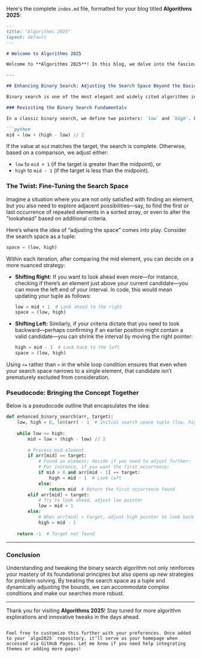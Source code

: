 Here's the complete `index.md` file, formatted for your blog titled **Algorithms 2025**:

```markdown
---
title: "Algorithms 2025"
layout: default
---

# Welcome to Algorithms 2025

Welcome to **Algorithms 2025**! In this blog, we delve into the fascinating world of algorithms, exploring concepts, enhancing techniques, and uncovering innovative ideas. Let’s start with one of the most fundamental and elegant algorithms: Binary Search.

---

## Enhancing Binary Search: Adjusting the Search Space Beyond the Basics

Binary search is one of the most elegant and widely cited algorithms in computer science. Its logic—dividing a sorted list into two halves and iteratively selecting the relevant interval—has been the bedrock of efficient search strategies for decades. Today, I want to take you on a journey exploring a variant of binary search. In this approach, we not only perform the standard binary split but also strategically adjust the search space to “look ahead” or “look backwards” when needed.

### Revisiting the Binary Search Fundamentals

In a classic binary search, we define two pointers: `low` and `high`. For an array of length _n_, these pointers initially represent the lowest and highest indices, respectively. The algorithm then enters a loop where it calculates a midpoint using a formula like:

```python
mid = low + (high - low) // 2
```

If the value at `mid` matches the target, the search is complete. Otherwise, based on a comparison, we adjust either:
- `low` to `mid + 1` (if the target is greater than the midpoint), or
- `high` to `mid - 1` (if the target is less than the midpoint).

### The Twist: Fine-Tuning the Search Space

Imagine a situation where you are not only satisfied with finding an element, but you also need to explore adjacent possibilities—say, to find the first or last occurrence of repeated elements in a sorted array, or even to alter the "lookahead" based on additional criteria.

Here’s where the idea of “adjusting the space” comes into play. Consider the search space as a tuple:

```python
space = (low, high)
```

Within each iteration, after comparing the mid element, you can decide on a more nuanced strategy:
- **Shifting Right:** If you want to look ahead even more—for instance, checking if there’s an element just above your current candidate—you can move the left end of your interval. In code, this would mean updating your tuple as follows:
  
  ```python
  low = mid + 1  # Look ahead to the right
  space = (low, high)
  ```

- **Shifting Left:** Similarly, if your criteria dictate that you need to look backward—perhaps confirming if an earlier position might contain a valid candidate—you can shrink the interval by moving the right pointer:
  
  ```python
  high = mid - 1  # Look back to the left
  space = (low, high)
  ```

Using `<=` rather than `<` in the while loop condition ensures that even when your search space narrows to a single element, that candidate isn’t prematurely excluded from consideration.

### Pseudocode: Bringing the Concept Together

Below is a pseudocode outline that encapsulates the idea:

```python
def enhanced_binary_search(arr, target):
    low, high = 0, len(arr) - 1  # Initial search space tuple (low, high)
    
    while low <= high:
        mid = low + (high - low) // 2
        
        # Process mid element
        if arr[mid] == target:
            # Found an element; decide if you need to adjust further:
            # For instance, if you want the first occurrence:
            if mid > 0 and arr[mid - 1] == target:
                high = mid - 1  # Look left
            else:
                return mid  # Return the first occurrence found
        elif arr[mid] < target:
            # Try to look ahead, adjust low pointer
            low = mid + 1
        else:
            # When arr[mid] > target, adjust high pointer to look back
            high = mid - 1
            
    return -1  # Target not found
```

---

### Conclusion

Understanding and tweaking the binary search algorithm not only reinforces your mastery of its foundational principles but also opens up new strategies for problem-solving. By treating the search space as a tuple and dynamically adjusting the bounds, we can accommodate complex conditions and make our searches more robust.

---

Thank you for visiting **Algorithms 2025**! Stay tuned for more algorithm explorations and innovative tweaks in the days ahead.
```

Feel free to customize this further with your preferences. Once added to your `algo2025` repository, it’ll serve as your homepage when accessed via GitHub Pages. Let me know if you need help integrating themes or adding more pages!
